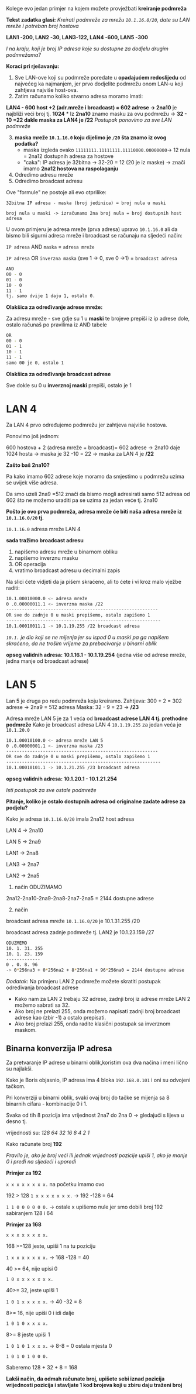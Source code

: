 Kolege evo jedan primjer na kojem možete provježbati **kreiranje podmreža**

**Tekst zadatka glasi:**
*Kreirati podmreže za mrežu `10.1.16.0/20`, date su LAN mreže i potreban broj hostova*

**LAN1 -200, LAN2 -30, LAN3-122, LAN4 -600, LAN5 -300**

*I na kraju, koji je broj IP adresa koje su dostupne za dodjelu drugim podmrežama?*

**Koraci pri rješavanju:**
1. Sve LAN-ove koji su podmreže poredate u **opadajućem redoslijedu** od najvećeg ka najmanjem, jer prvo dodjelite podmrežu onom LAN-u koji zahtjeva najviše host-ova. 
2. Zatim računamo koliko stvarno adresa moramo imati:

**LAN4 - 600 host +2 (adr.mreže i broadcast) = 602 adrese -> 2na10** je najbliži veći broj tj. **1024**
    * Iz **2na10** znamo masku za ovu podmrežu -> **32 - 10 =22 dakle maska za LAN4 je /22**
*Postupak ponovimo za sve LAN podmreže*


3. **maska mreže `10.1.16.0` koju dijelimo je `/20` šta znamo iz ovog podatka?**
    * maska izgleda ovako `11111111.11111111.11110000.00000000`-> 12 nula = 2na12 dostupnih adresa za hostove
    * "caka": IP adresa je 32bitna -> 32-20 = 12 (20 je iz maske) -> znači imamo **2na12 hostova na raspolaganju**
4. Odredimo adresu mreže
5. Odredimo broadcast adresu

Ove "formule" ne postoje ali evo otprilike:

`32bitna IP adresa - maska (broj jedinica) = broj nula u maski` 

`broj nula u maski -> izračunamo 2na broj nula = broj dostupnih host adresa`

U ovom primjeru je adresa mreže (prva adresa) upravo `10.1.16.0` 
ali da bismo bili sigurni adresa mreže i broadcast se računaju na sljedeći način:


`IP adresa` AND `maska` = `adresa mreže`

`IP adresa` OR `inverzna maska` (sve 1 -> 0, sve 0 ->1) = `broadcast adresa`


```bash
AND
00 - 0
01 - 0
10 - 0
11 - 1
tj. samo dvije 1 daju 1, ostalo 0.
```
**Olakšica za određivanje adrese mreže:**

Za adresu mreže - sve gdje su 1 u **maski**  te brojeve prepiši iz ip adrese dole, ostalo računaš po pravilima iz AND tabele

```bash
OR
00 - 0
01 - 1
10 - 1
11 - 1
samo 00 je 0, ostalo 1
```
**Olakšica za određivanje broadcast adrese**

Sve dokle su 0 u **inverznoj maski** prepiši, ostalo je 1


# LAN 4

Za LAN 4 prvo određujemo podmrežu jer zahtjeva najviše hostova.

Ponovimo još jednom:

600 hostova + 2 (adresa mreže + broadcast)= 602 adrese -> 2na10 daje 1024 hosta 
-> maska je 32 -10 = 22 -> maska za LAN 4 je **/22**


**Zašto baš 2na10?**

Pa kako imamo 602 adrese koje moramo da smjestimo u podmrežu uzima se uvijek više adresa.

Da smo uzeli 2na9 =512 znači da bismo mogli adresirati samo 512 adresa od 602 što ne možemo uraditi pa se uzima za jedan veće tj. 2na10


**Pošto je ovo prva podmreža, adresa mreže će biti naša adresa mreže iz `10.1.16.0/20` tj.**


`10.1.16.0` adresa mreže LAN 4

**sada tražimo broadcast adresu**

1. napišemo adresu mreže u binarnom obliku 
2. napišemo inverznu masku 
3. OR operacija 
4. vratimo broadcast adresu u decimalni zapis 

Na slici ćete vidjeti da ja pišem skraćeno, ali to ćete i vi kroz malo vježbe raditi:
```bash
10.1.00010000.0 <- adresa mreže 
0 .0.00000011.1 <- inverzna maska /22
----------------------------------------------------------
OR sve do zadnje 0 u maski prepišemo, ostalo zapišemo 1
-----------------------------------------------------------
10.1.00010011.1 -> 10.1.19.255 /22 broadcast adresa
```
*`10.1.` je dio koji se ne mijenja jer su ispod 0 u maski pa ga napišem skraćeno, da ne trošim vrijeme za prebacivanje u binarni oblik*

**opseg validnih adresa: 10.1.16.1 - 10.1.19.254** (jedna više od adrese mreže, jedna manje od broadcast adrese)

# LAN 5
Lan 5 je druga po redu podmreža koju kreiramo. 
Zahtjeva: 300 + 2 = 302 adrese -> 2na9 = 512 adresa
Maska: 32 - 9 = 23 -> **/23**

Adresa mreže LAN 5 je za 1 veća od **broadcast adrese LAN 4 tj. prethodne podmreže**
Kako je broadcast adresa LAN 4 `10.1.19.255`  za jedan veća je `10.1.20.0`

```bash
10.1.00010100.0 <- adresa mreže LAN 5
0 .0.00000001.1 <- inverzna maska /23
----------------------------------------------------------
OR sve do zadnje 0 u maski prepišemo, ostalo zapišemo 1
-----------------------------------------------------------
10.1.00010101.1 -> 10.1.21.255 /23 broadcast adresa
```
**opseg validnih adresa: 10.1.20.1 - 10.1.21.254**

*Isti postupak za sve ostale podmreže*

**Pitanje, koliko je ostalo dostupnih adresa od originalne zadate adrese za podjelu?**

Kako je adresa `10.1.16.0/20` imala 2na12 host adresa

LAN 4 -> 2na10

LAN 5 -> 2na9

LAN1  -> 2na8

LAN3  -> 2na7

LAN2  -> 2na5


1. način
ODUZIMAMO

2na12-2na10-2na9-2na8-2na7-2na5 = 2144 dostupne adrese

2. način 

broadcast adresa mreže `10.1.16.0/20` je
 10.1.31.255 /20

broadcast adresa zadnje podmreže tj. LAN2 je
 10.1.23.159 /27

```bash
ODUZMEMO
10. 1. 31. 255
10. 1. 23. 159
-------------
0 . 0. 8. 96 
-> 0*256na3 + 0*256na2 + 8*256na1 + 96*256na0 = 2144 dostupne adrese
```

*Dodatak:*
Na primjeru LAN 2 podmreže možete skratiti postupak određivanja broadcast adrese

* Kako nam za LAN 2 trebaju 32 adrese, zadnji broj iz adrese mreže LAN 2 možemo sabrati sa 32.
* Ako broj ne prelazi 255, onda možemo napisati zadnji broj broadcast adrese kao (zbir -1) a ostalo prepisati.
* Ako broj prelazi 255, onda radite klasični postupak sa inverznom maskom.


## Binarna konverzija IP adresa

Za pretvaranje IP adrese u binarni oblik,koristim ova dva načina i meni lično su najlakši.

Kako je Boris objasnio, IP adresa ima 4 bloka
`192.168.0.101` i oni su odvojeni tačkom. 

Pri konverziji u binarni oblik, svaki ovaj broj do tačke se mijenja sa 8 binarnih cifara - kombinacije 0 i 1.

Svaka od tih 8 pozicija ima vrijednost 2na7 do 2na 0 -> gledajući s lijeva u desno tj.

vrijednosti su:
*128 64 32 16 8 4 2 1* 

Kako računate broj **192**

*Pravilo je, ako je broj veći ili jednak vrijednosti pozicije upiši 1, ako je manje 0 i pređi na sljedeći i uporedi*

**Primjer za 192**

`x x x x x x x x.` na početku imamo ovo

192 > 128 
`1 x x x x x x x.`   -> 192 -128 = 64 


`1 1 0 0 0 0 0 0.` 
-> ostale x upišemo nule jer smo dobili broj 192 sabiranjem 128 i 64


**Primjer za 168**

`x x x x x x x x.`

168 >=128 jeste, upiši 1 na tu poziciju


`1 x x x x x x x.` -> 168 -128 = 40


40 >= 64, nije upisi 0

`1 0 x x x x x x x.`

40>= 32, jeste upiši 1

`1 0 1 x x x x x.`  -> 40 -32 = 8


8>= 16, nije upiši 0 i idi dalje

`1 0 1 0 x x x x.`


8>= 8 jeste upiši 1 

`1 0 1 0 1 x x x.` 
 -> 8-8 = 0 ostala mjesta 0


`1 0 1 0 1 0 0 0.`


Saberemo 128 + 32 + 8 = 168

**Lakši način, da odmah računate broj, upišete sebi iznad pozicija vrijednosti pozicija i stavljate 1 kod brojeva koji u zbiru daju traženi broj** 
